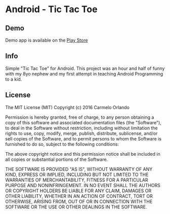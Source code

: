 # Android - Tic Tac Toe

## Demo
Demo app is available on the [Play Store](https://play.google.com/store/apps/details?id=it.k4rm3l0.tris)

## Info
Simple "Tic Tac Toe" for Android. 
This project was an hour and half of funny with my 8yo nephew and my first attempt in teaching Android Programming to a kid.

## License
The MIT License (MIT)
Copyright (c) 2016 Carmelo Orlando

Permission is hereby granted, free of charge, to any person obtaining a copy of this software and associated documentation files (the "Software"), to deal in the Software without restriction, including without limitation the rights to use, copy, modify, merge, publish, distribute, sublicense, and/or sell copies of the Software, and to permit persons to whom the Software is furnished to do so, subject to the following conditions:

The above copyright notice and this permission notice shall be included in all copies or substantial portions of the Software.

THE SOFTWARE IS PROVIDED "AS IS", WITHOUT WARRANTY OF ANY KIND, EXPRESS OR IMPLIED, INCLUDING BUT NOT LIMITED TO THE WARRANTIES OF MERCHANTABILITY, FITNESS FOR A PARTICULAR PURPOSE AND NONINFRINGEMENT. IN NO EVENT SHALL THE AUTHORS OR COPYRIGHT HOLDERS BE LIABLE FOR ANY CLAIM, DAMAGES OR OTHER LIABILITY, WHETHER IN AN ACTION OF CONTRACT, TORT OR OTHERWISE, ARISING FROM, OUT OF OR IN CONNECTION WITH THE SOFTWARE OR THE USE OR OTHER DEALINGS IN THE SOFTWARE.
